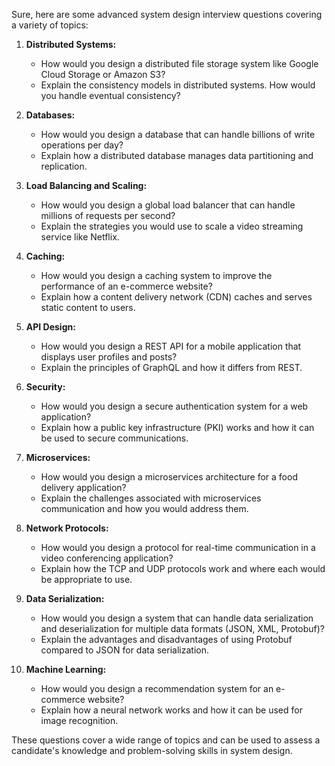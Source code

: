 Sure, here are some advanced system design interview questions covering a variety of topics:

1. **Distributed Systems:**
   - How would you design a distributed file storage system like Google Cloud Storage or Amazon S3?
   - Explain the consistency models in distributed systems. How would you handle eventual consistency?

2. **Databases:**
   - How would you design a database that can handle billions of write operations per day?
   - Explain how a distributed database manages data partitioning and replication.

3. **Load Balancing and Scaling:**
   - How would you design a global load balancer that can handle millions of requests per second?
   - Explain the strategies you would use to scale a video streaming service like Netflix.

4. **Caching:**
   - How would you design a caching system to improve the performance of an e-commerce website?
   - Explain how a content delivery network (CDN) caches and serves static content to users.

5. **API Design:**
   - How would you design a REST API for a mobile application that displays user profiles and posts?
   - Explain the principles of GraphQL and how it differs from REST.

6. **Security:**
   - How would you design a secure authentication system for a web application?
   - Explain how a public key infrastructure (PKI) works and how it can be used to secure communications.

7. **Microservices:**
   - How would you design a microservices architecture for a food delivery application?
   - Explain the challenges associated with microservices communication and how you would address them.

8. **Network Protocols:**
   - How would you design a protocol for real-time communication in a video conferencing application?
   - Explain how the TCP and UDP protocols work and where each would be appropriate to use.

9. **Data Serialization:**
   - How would you design a system that can handle data serialization and deserialization for multiple data formats (JSON, XML, Protobuf)?
   - Explain the advantages and disadvantages of using Protobuf compared to JSON for data serialization.

10. **Machine Learning:**
    - How would you design a recommendation system for an e-commerce website?
    - Explain how a neural network works and how it can be used for image recognition.

These questions cover a wide range of topics and can be used to assess a candidate's knowledge and problem-solving skills in system design.
